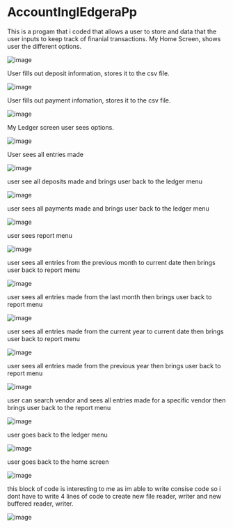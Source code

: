 # AccountInglEdgeraPp
This is a progam that i coded that allows a user to store and data that the user inputs to keep track of finanial transactions.
My Home Screen, shows user the different options.

![image](https://github.com/Raffamann/AccountInglEdgeraPp/assets/166444172/efdac11a-cd17-454f-87fc-ebe06f5aff81) 

User fills out deposit information, stores it to the csv file.

![image](https://github.com/Raffamann/AccountInglEdgeraPp/assets/166444172/5ef239f3-8fd7-4ce1-9655-0e637cf7d8a8) 

User fills out payment infomation, stores it to the csv file.

![image](https://github.com/Raffamann/AccountInglEdgeraPp/assets/166444172/19120454-0b0f-4569-9bcb-74bf8fcf55ed) 

My Ledger screen user sees options.

![image](https://github.com/Raffamann/AccountInglEdgeraPp/assets/166444172/ed6b2570-eb16-4583-b4f1-bf88ead88796)

User sees all entries made

![image](https://github.com/Raffamann/AccountInglEdgeraPp/assets/166444172/5f46fcae-37b2-4ffb-87c0-5fabaaef31da) 

user see all deposits made and brings user back to the ledger menu

![image](https://github.com/Raffamann/AccountInglEdgeraPp/assets/166444172/9de7a760-891c-40d7-817a-4395d939d1fe)

user sees all payments made and brings user back to the ledger menu

![image](https://github.com/Raffamann/AccountInglEdgeraPp/assets/166444172/068fc9f8-d430-4668-809f-e6f406c1dc3d)

user sees report menu 

![image](https://github.com/Raffamann/AccountInglEdgeraPp/assets/166444172/d896bcc8-e8df-4f76-8117-33d0078a16a7)

user sees all entries from the previous month to current date then brings user back to report menu

![image](https://github.com/Raffamann/AccountInglEdgeraPp/assets/166444172/4897bacc-4b97-4694-a2fb-acc02c750910)

user sees all entries made from the last month then brings user back to report menu

![image](https://github.com/Raffamann/AccountInglEdgeraPp/assets/166444172/41ce972e-1163-43c2-b739-d0e45051ca80)

user sees all entries made from the current year to current date then brings user back to report menu

![image](https://github.com/Raffamann/AccountInglEdgeraPp/assets/166444172/85aa781b-d81b-4852-973b-02a15c52c4c6)

user sees all entries made from the previous year then brings user back to report menu

![image](https://github.com/Raffamann/AccountInglEdgeraPp/assets/166444172/29b729cd-86bd-4f9f-ae01-71b44019d527)

user can search vendor and sees all entries made for a specific vendor then brings user back to the report menu

![image](https://github.com/Raffamann/AccountInglEdgeraPp/assets/166444172/8a5df4d9-5b86-404c-8f1a-c1af8b199cdf)

user goes back to the ledger menu

![image](https://github.com/Raffamann/AccountInglEdgeraPp/assets/166444172/0261ae7f-85dc-4b82-b8eb-24bdc203213c)

user goes back to the home screen

![image](https://github.com/Raffamann/AccountInglEdgeraPp/assets/166444172/c8ddc7ba-0b36-4019-9af0-0154c42c20c2)

this block of code is interesting to me as im able to write consise code so i dont have to write 4 lines of code to create new file reader, writer and new buffered reader, writer.

![image](https://github.com/Raffamann/AccountInglEdgeraPp/assets/166444172/de859f57-2ff2-4f98-9d48-9aca24799b9d)
